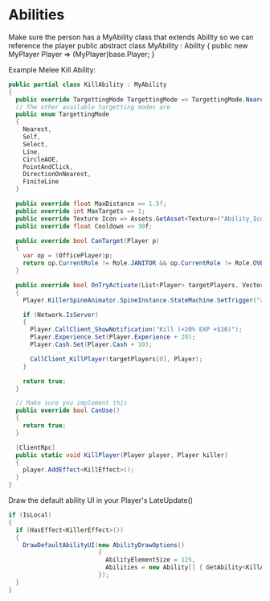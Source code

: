 
# Abilities

Make sure the person has a MyAbility class that extends Ability so we can reference the player
public abstract class MyAbility : Ability
{
  public new MyPlayer Player => (MyPlayer)base.Player;
}

Example Melee Kill Ability:
```cs
public partial class KillAbility : MyAbility
{
  public override TargettingMode TargettingMode => TargettingMode.Nearest;
  // The other available targetting modes are 
  public enum TargettingMode
  {
    Nearest,
    Self,
    Select,
    Line,
    CircleAOE,
    PointAndClick,
    DirectionOnNearest,
    FiniteLine
  }

  public override float MaxDistance => 1.5f;
  public override int MaxTargets => 1;
  public override Texture Icon => Assets.GetAsset<Texture>("Ability_Icons/kill_cleaver_icon.png");
  public override float Cooldown => 30f;

  public override bool CanTarget(Player p)
  {
    var op = (OfficePlayer)p;
    return op.CurrentRole != Role.JANITOR && op.CurrentRole != Role.OVERSEER;
  }

  public override bool OnTryActivate(List<Player> targetPlayers, Vector2 positionOrDirection, float magnitude)
  {
    Player.KillerSpineAnimator.SpineInstance.StateMachine.SetTrigger("attack");

    if (Network.IsServer)
    {
      Player.CallClient_ShowNotification("Kill (+20% EXP +$10)");
      Player.Experience.Set(Player.Experience + 20);
      Player.Cash.Set(Player.Cash + 10);

      CallClient_KillPlayer(targetPlayers[0], Player);
    }

    return true;
  }

  // Make sure you implement this
  public override bool CanUse()
  {
    return true;
  }

  [ClientRpc]
  public static void KillPlayer(Player player, Player killer)
  {
    player.AddEffect<KillEffect>();
  }
}
```

Draw the default ability UI in your Player's LateUpdate()
```cs
if (IsLocal)
{
  if (HasEffect<KillerEffect>())
  {
    DrawDefaultAbilityUI(new AbilityDrawOptions()
                         {
                           AbilityElementSize = 125,
                           Abilities = new Ability[] { GetAbility<KillAbility>() }
                         });
  }
}
```